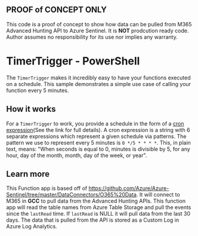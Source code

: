 ## PROOF of CONCEPT ONLY
This code is a proof of concept to show how data can be pulled from M365 Advanced Hunting API to Azure Sentinel.  It is **NOT** prodcution ready code.  Author assumes no responsibility for its use nor implies any warranty.

# TimerTrigger - PowerShell

The `TimerTrigger` makes it incredibly easy to have your functions executed on a schedule. This sample demonstrates a simple use case of calling your function every 5 minutes.

## How it works

For a `TimerTrigger` to work, you provide a schedule in the form of a [cron expression](https://en.wikipedia.org/wiki/Cron#CRON_expression)(See the link for full details). A cron expression is a string with 6 separate expressions which represent a given schedule via patterns. The pattern we use to represent every 5 minutes is `0 */5 * * * *`. This, in plain text, means: "When seconds is equal to 0, minutes is divisible by 5, for any hour, day of the month, month, day of the week, or year".

## Learn more

This Function app is based off of https://github.com/Azure/Azure-Sentinel/tree/master/DataConnectors/O365%20Data.  It will connect to M365 in **GCC** to pull data from the Advanced Hunting APIs.  This function app will read the table names from Azure Table Storage and pull the events since the `lastRead` time.  If `lastRead` is NULL it will pull data from the last 30 days. The data that is pulled from the API is stored as a Custom Log in Azure Log Analytics.
